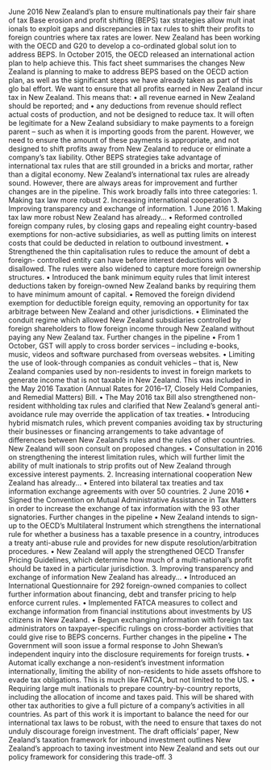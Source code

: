 June 2016 New Zealand’s plan to ensure multinationals pay their fair share of tax Base erosion and profit shifting (BEPS) tax strategies allow mult inat ionals to exploit gaps and discrepancies in tax rules to shift their profits to foreign countries where tax rates are lower. New Zealand has been working with the OECD and G20 to develop a co-ordinated global solut ion to address BEPS. In October 2015, the OECD released an international action plan to help achieve this. This fact sheet summarises the changes New Zealand is planning to make to address BEPS based on the OECD action plan, as well as the significant steps we have already taken as part of this glo bal effort. We want to ensure that all profits earned in New Zealand incur tax in New Zealand. This means that: • all revenue earned in New Zealand should be reported; and • any deductions from revenue should reflect actual costs of production, and not be designed to reduce tax. It will often be legitimate for a New Zealand subsidiary to make payments to a foreign parent – such as when it is importing goods from the parent. However, we need to ensure the amount of these payments is appropriate, and not designed to shift profits away from New Zealand to reduce or eliminate a company’s tax liability. Other BEPS strategies take advantage of international tax rules that are still grounded in a bricks and mortar, rather than a digital economy. New Zealand’s international tax rules are already sound. However, there are always areas for improvement and further changes are in the pipeline. This work broadly falls into three categories: 1. Making tax law more robust 2. Increasing international cooperation 3. Improving transparency and exchange of information. 1 June 2016 1. Making tax law more robust New Zealand has already... • Reformed controlled foreign company rules, by closing gaps and repealing eight country-based exemptions for non-active subsidiaries, as well as putting limits on interest costs that could be deducted in relation to outbound investment. • Strengthened the thin capitalisation rules to reduce the amount of debt a foreign- controlled entity can have before interest deductions will be disallowed. The rules were also widened to capture more foreign ownership structures. • Introduced the bank minimum equity rules that limit interest deductions taken by foreign-owned New Zealand banks by requiring them to have minimum amount of capital. • Removed the foreign dividend exemption for deductible foreign equity, removing an opportunity for tax arbitrage between New Zealand and other jurisdictions. • Eliminated the conduit regime which allowed New Zealand subsidiaries controlled by foreign shareholders to flow foreign income through New Zealand without paying any New Zealand tax. Further changes in the pipeline • From 1 October, GST will apply to cross border services – including e-books, music, videos and software purchased from overseas websites. • Limiting the use of look-through companies as conduit vehicles – that is, New Zealand companies used by non-residents to invest in foreign markets to generate income that is not taxable in New Zealand. This was included in the May 2016 Taxation (Annual Rates for 2016–17, Closely Held Companies, and Remedial Matters) Bill. • The May 2016 tax Bill also strengthened non-resident withholding tax rules and clarified that New Zealand’s general anti-avoidance rule may override the application of tax treaties. • Introducing hybrid mismatch rules, which prevent companies avoiding tax by structuring their businesses or financing arrangements to take advantage of differences between New Zealand’s rules and the rules of other countries. New Zealand will soon consult on proposed changes. • Consultation in 2016 on strengthening the interest limitation rules, which will further limit the ability of mult inationals to strip profits out of New Zealand through excessive interest payments. 2. Increasing international cooperation New Zealand has already... • Entered into bilateral tax treaties and tax information exchange agreements with over 50 countries. 2 June 2016 • Signed the Convention on Mutual Administrative Assistance in Tax Matters in order to increase the exchange of tax information with the 93 other signatories. Further changes in the pipeline • New Zealand intends to sign-up to the OECD’s Multilateral Instrument which strengthens the international rule for whether a business has a taxable presence in a country, introduces a treaty anti-abuse rule and provides for new dispute resolution/arbitration procedures. • New Zealand will apply the strengthened OECD Transfer Pricing Guidelines, which determine how much of a multi-national’s profit should be taxed in a particular jurisdiction. 3. Improving transparency and exchange of information New Zealand has already... • Introduced an International Questionnaire for 292 foreign-owned companies to collect further information about financing, debt and transfer pricing to help enforce current rules. • Implemented FATCA measures to collect and exchange information from financial institutions about investments by US citizens in New Zealand. • Begun exchanging information with foreign tax administrators on taxpayer-specific rulings on cross-border activities that could give rise to BEPS concerns. Further changes in the pipeline • The Government will soon issue a formal response to John Shewan’s independent inquiry into the disclosure requirements for foreign trusts. • Automat ically exchange a non-resident’s investment information internationally, limiting the ability of non-residents to hide assets offshore to evade tax obligations. This is much like FATCA, but not limited to the US. • Requiring large mult inationals to prepare country-by-country reports, including the allocation of income and taxes paid. This will be shared with other tax authorities to give a full picture of a company’s activities in all countries. As part of this work it is important to balance the need for our international tax laws to be robust, with the need to ensure that taxes do not unduly discourage foreign investment. The draft officials’ paper, New Zealand’s taxation framework for inbound investment outlines New Zealand’s approach to taxing investment into New Zealand and sets out our policy framework for considering this trade-off. 3